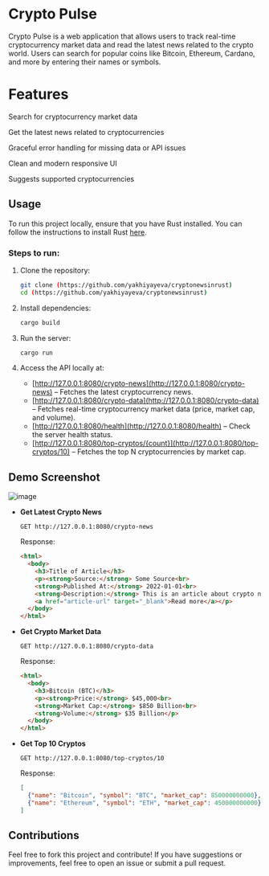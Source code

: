 # Crypto Pulse

Crypto Pulse is a web application that allows users to track real-time cryptocurrency market data and read the latest news related to the crypto world. Users can search for popular coins like Bitcoin, Ethereum, Cardano, and more by entering their names or symbols.
# Features
 Search for cryptocurrency market data

 Get the latest news related to cryptocurrencies

 Graceful error handling for missing data or API issues

 Clean and modern responsive UI

 Suggests supported cryptocurrencies

## Usage

To run this project locally, ensure that you have Rust installed. You can follow the instructions to install Rust [here](https://www.rust-lang.org/learn/get-started).

### Steps to run:

1. Clone the repository:
    ```bash
    git clone (https://github.com/yakhiyayeva/cryptonewsinrust)
    cd (https://github.com/yakhiyayeva/cryptonewsinrust)
    ```

2. Install dependencies:
    ```bash
    cargo build
    ```

3. Run the server:
    ```bash
    cargo run
    ```

4. Access the API locally at:
    - [http://127.0.0.1:8080/crypto-news](http://127.0.0.1:8080/crypto-news) – Fetches the latest cryptocurrency news.
    - [http://127.0.0.1:8080/crypto-data](http://127.0.0.1:8080/crypto-data) – Fetches real-time cryptocurrency market data (price, market cap, and volume).
    - [http://127.0.0.1:8080/health](http://127.0.0.1:8080/health) – Check the server health status.
    - [http://127.0.0.1:8080/top-cryptos/{count}](http://127.0.0.1:8080/top-cryptos/10) – Fetches the top N cryptocurrencies by market cap.

## Demo Screenshot
![image](https://github.com/user-attachments/assets/422cc2c1-844d-4a52-b78f-6e566a30eb4b)


- **Get Latest Crypto News**
    ```
    GET http://127.0.0.1:8080/crypto-news
    ```

    Response:
    ```html
    <html>
      <body>
        <h3>Title of Article</h3>
        <p><strong>Source:</strong> Some Source<br>
        <strong>Published At:</strong> 2022-01-01<br>
        <strong>Description:</strong> This is an article about crypto news<br>
        <a href="article-url" target="_blank">Read more</a></p>
      </body>
    </html>
    ```

- **Get Crypto Market Data**
    ```
    GET http://127.0.0.1:8080/crypto-data
    ```

    Response:
    ```html
    <html>
      <body>
        <h3>Bitcoin (BTC)</h3>
        <p><strong>Price:</strong> $45,000<br>
        <strong>Market Cap:</strong> $850 Billion<br>
        <strong>Volume:</strong> $35 Billion</p>
      </body>
    </html>
    ```

- **Get Top 10 Cryptos**
    ```
    GET http://127.0.0.1:8080/top-cryptos/10
    ```

    Response:
    ```json
    [
      {"name": "Bitcoin", "symbol": "BTC", "market_cap": 850000000000},
      {"name": "Ethereum", "symbol": "ETH", "market_cap": 450000000000}
    ]
    ```

## Contributions

Feel free to fork this project and contribute! If you have suggestions or improvements, feel free to open an issue or submit a pull request.


